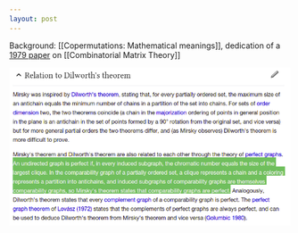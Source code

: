 ```yaml
---
layout: post
---
```

Background: [[Copermutations: Mathematical meanings]], dedication of a [1979 paper](http://epubs.siam.org/doi/abs/10.1137/1021094) on [[Combinatorial Matrix Theory]]

[![](https://raw.githubusercontent.com/lmmx/shots/master/2016/Jul/mirsky-perfect.png)](https://en.wikipedia.org/wiki/Mirsky%27s_theorem)